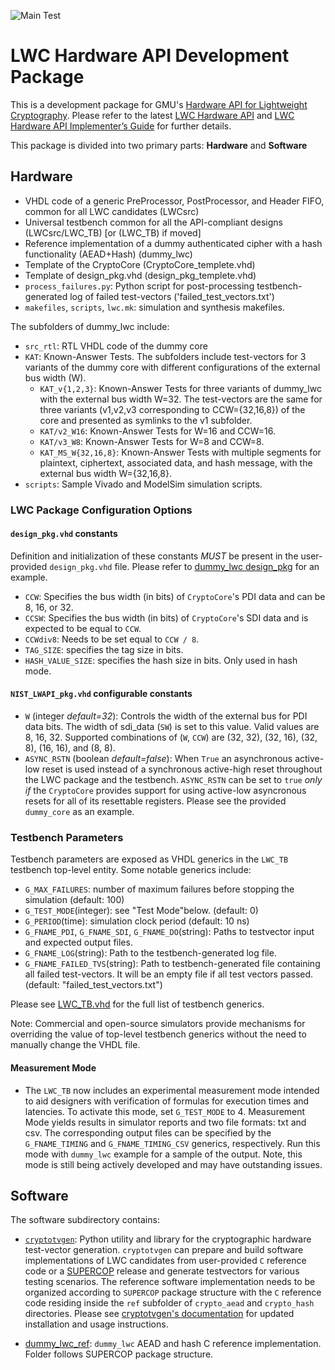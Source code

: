 ![Main Test](https://github.com/GMUCERG/LWC/workflows/Main%20Test/badge.svg?branch=dev)
# LWC Hardware API Development Package
This is a development package for GMU's [Hardware API for Lightweight Cryptography](https://cryptography.gmu.edu/athena/index.php?id=LWC). Please refer to the latest [LWC Hardware API](https://cryptography.gmu.edu/athena/LWC/LWC_HW_API.pdf) and [LWC Hardware API Implementer’s Guide](https://cryptography.gmu.edu/athena/LWC/LWC_HW_Implementers_Guide.pdf) for further details.

This package is divided into two primary parts: **Hardware** and **Software**
## Hardware
* VHDL code of a generic PreProcessor, PostProcessor, and Header FIFO, common for all LWC candidates (LWCsrc)
* Universal testbench common for all the API-compliant designs (LWCsrc/LWC_TB)  [or (LWC_TB) if moved]
* Reference implementation of a dummy authenticated cipher with a hash functionality (AEAD+Hash) (dummy_lwc)
* Template of the CryptoCore (CryptoCore_templete.vhd)
* Template of design_pkg.vhd (design_pkg_templete.vhd)
* `process_failures.py`: Python script for post-processing testbench-generated log of failed test-vectors ('failed_test_vectors.txt')
* `makefiles`, `scripts`, `lwc.mk`: simulation and synthesis makefiles.

The subfolders of dummy_lwc include:
* `src_rtl`: RTL VHDL code of the dummy core
* `KAT`: Known-Answer Tests. The subfolders include test-vectors for 3 variants of the dummy core with different configurations of the external bus width (W).
    * `KAT_v{1,2,3}`: Known-Answer Tests for three variants of dummy_lwc with the external bus width W=32. The test-vectors are the same for three variants (v1,v2,v3 corresponding to CCW={32,16,8}) of the core and presented as symlinks to the v1 subfolder.
    * `KAT/v2_W16`: Known-Answer Tests for W=16 and CCW=16.
    * `KAT/v3_W8`:  Known-Answer Tests for W=8 and CCW=8.
    * `KAT_MS_W{32,16,8}`: Known-Answer Tests with multiple segments for plaintext, ciphertext, associated data, and hash message, with the external bus width W={32,16,8}.
* `scripts`: Sample Vivado and ModelSim simulation scripts.

### LWC Package Configuration Options

#### `design_pkg.vhd` constants
Definition and initialization of these constants _MUST_ be present in the user-provided `design_pkg.vhd` file. Please refer to [dummy_lwc design_pkg](hardware/dummy_lwc/src_rtl/v1/design_pkg.vhd) for an example.
- `CCW`: Specifies the bus width (in bits) of `CryptoCore`'s PDI data and can be 8, 16, or 32. 
- `CCSW`: Specifies the bus width (in bits) of `CryptoCore`'s SDI data and is expected to be equal to `CCW`.
- `CCWdiv8`: Needs to be set equal to `CCW / 8`.
- `TAG_SIZE`: specifies the tag size in bits.
- `HASH_VALUE_SIZE`: specifies the hash size in bits. Only used in hash mode.
 
#### `NIST_LWAPI_pkg.vhd` configurable constants
- `W` (integer *default=32*): Controls the width of the external bus for PDI data bits. The width of sdi_data (`SW`) is set to this value. Valid values are 8, 16, 32.
  Supported combinations of (`W`, `CCW`) are (32, 32), (32, 16), (32, 8), (16, 16), and (8, 8).
- `ASYNC_RSTN` (boolean *default=false*): When `True` an asynchronous active-low reset is used instead of a synchronous active-high reset throughout the LWC package and the testbench. `ASYNC_RSTN` can be set to `true` _only if_ the `CryptoCore` provides support for using active-low asyncronous resets for all of its resettable registers. Please see the provided `dummy_core` as an example.

### Testbench Parameters
Testbench parameters are exposed as VHDL generics in the `LWC_TB` testbench top-level entity.
Some notable generics include:
- `G_MAX_FAILURES`: number of maximum failures before stopping the simulation (default: 100)
- `G_TEST_MODE`(integer): see "Test Mode"below. (default: 0)
- `G_PERIOD`(time): simulation clock period (default: 10 ns)
- `G_FNAME_PDI`, `G_FNAME_SDI`, `G_FNAME_DO`(string): Paths to testvector input and expected output files.
- `G_FNAME_LOG`(string): Path to the testbench-generated log file.
- `G_FNAME_FAILED_TVS`(string): Path to testbench-generated file containing all failed test-vectors. It will be an empty file if all test vectors passed. (default: "failed_test_vectors.txt")

Please see [LWC_TB.vhd](hardware/LWCsrc/LWC_TB.vhd) for the full list of testbench generics.

Note: Commercial and open-source simulators provide mechanisms for overriding the value of top-level testbench generics without the need to manually change the VHDL file.

#### Measurement Mode
- The `LWC_TB` now includes an experimental measurement mode intended to aid designers with verification of formulas for execution times and latencies. To activate this mode, set `G_TEST_MODE` to 4. Measurement Mode yields results in simulator reports and two file formats: txt and csv. The corresponding output files can be specified by the `G_FNAME_TIMING` and `G_FNAME_TIMING_CSV` generics, respectively.  Run this mode with `dummy_lwc` example for a sample of the output. Note, this mode is still being actively developed and may have outstanding issues.

## Software
The software subdirectory contains:
* [`cryptotvgen`](software/cryptotvgen): Python utility and library for the cryptographic hardware test-vector generation.
  `cryptotvgen` can prepare and build software implementations of LWC candidates from user-provided `C` reference code or a [SUPERCOP](https://bench.cr.yp.to/supercop.html) release and generate testvectors for various testing scenarios. The reference software implementation needs to be organized according to `SUPERCOP` package structure with the `C` reference code residing inside the `ref` subfolder of `crypto_aead` and `crypto_hash` directories. Please see [cryptotvgen's documentation](software/cryptotvgen/README.md) for updated installation and usage instructions.

* [dummy_lwc_ref](software/dummy_lwc_ref): `dummy_lwc` AEAD and hash C reference implementation. Folder follows SUPERCOP package structure.

